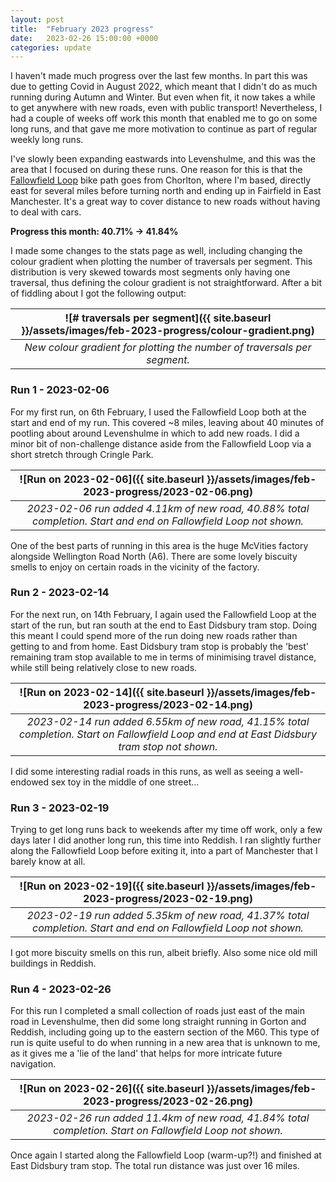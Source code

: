 ```yaml
---
layout: post
title:  "February 2023 progress"
date:   2023-02-26 15:00:00 +0000
categories: update
---
```


I haven't made much progress over the last few months. In part this was due to getting Covid in August 2022, which meant that I didn't do as much running during Autumn and Winter. But even when fit, it now takes a while to get anywhere with new roads, even with public transport! Nevertheless, I had a couple of weeks off work this month that enabled me to go on some long runs, and that gave me more motivation to continue as part of regular weekly long runs.

I've slowly been expanding eastwards into Levenshulme, and this was the area that I focused on during these runs. One reason for this is that the [Fallowfield Loop](https://fallowfieldloop.org/) bike path goes from Chorlton, where I'm based, directly east for several miles before turning north and ending up in Fairfield in East Manchester. It's a great way to cover distance to new roads without having to deal with cars.

**Progress this month: 40.71% -> 41.84%**

I made some changes to the stats page as well, including changing the colour gradient when plotting the number of traversals per segment. This distribution is very skewed towards most segments only having one traversal, thus defining the colour gradient is not straightforward. After a bit of fiddling about I got the following output:

| ![# traversals per segment]({{ site.baseurl }}/assets/images/feb-2023-progress/colour-gradient.png) |
|:--:|
| *New colour gradient for plotting the number of traversals per segment.* |

### Run 1 - 2023-02-06

For my first run, on 6th February, I used the Fallowfield Loop both at the start and end of my run. This covered ~8 miles, leaving about 40 minutes of pootling about around Levenshulme in which to add new roads. I did a minor bit of non-challenge distance aside from the Fallowfield Loop via a short stretch through Cringle Park.

| ![Run on 2023-02-06]({{ site.baseurl }}/assets/images/feb-2023-progress/2023-02-06.png) |
|:--:|
| *2023-02-06 run added 4.11km of new road, 40.88% total completion. Start and end on Fallowfield Loop not shown.* |

One of the best parts of running in this area is the huge McVities factory alongside Wellington Road North (A6). There are some lovely biscuity smells to enjoy on certain roads in the vicinity of the factory.

### Run 2 - 2023-02-14

For the next run, on 14th February, I again used the Fallowfield Loop at the start of the run, but ran south at the end to East Didsbury tram stop. Doing this meant I could spend more of the run doing new roads rather than getting to and from home. East Didsbury tram stop is probably the 'best' remaining tram stop available to me in terms of minimising travel distance, while still being relatively close to new roads.

| ![Run on 2023-02-14]({{ site.baseurl }}/assets/images/feb-2023-progress/2023-02-14.png) |
|:--:|
| *2023-02-14 run added 6.55km of new road, 41.15% total completion. Start on Fallowfield Loop and end at East Didsbury tram stop not shown.* |

I did some interesting radial roads in this runs, as well as seeing a well-endowed sex toy in the middle of one street...

### Run 3 - 2023-02-19

Trying to get long runs back to weekends after my time off work, only a few days later I did another long run, this time into Reddish. I ran slightly further along the Fallowfield Loop before exiting it, into a part of Manchester that I barely know at all.

| ![Run on 2023-02-19]({{ site.baseurl }}/assets/images/feb-2023-progress/2023-02-19.png) |
|:--:|
| *2023-02-19 run added 5.35km of new road, 41.37% total completion. Start and end on Fallowfield Loop not shown.* |

I got more biscuity smells on this run, albeit briefly. Also some nice old mill buildings in Reddish.

### Run 4 - 2023-02-26

For this run I completed a small collection of roads just east of the main road in Levenshulme, then did some long straight running in Gorton and Reddish, including going up to the eastern section of the M60. This type of run is quite useful to do when running in a new area that is unknown to me, as it gives me a 'lie of the land' that helps for more intricate future navigation.

| ![Run on 2023-02-26]({{ site.baseurl }}/assets/images/feb-2023-progress/2023-02-26.png) |
|:--:|
| *2023-02-26 run added 11.4km of new road, 41.84% total completion. Start on Fallowfield Loop not shown.* |

Once again I started along the Fallowfield Loop (warm-up?!) and finished at East Didsbury tram stop. The total run distance was just over 16 miles.
